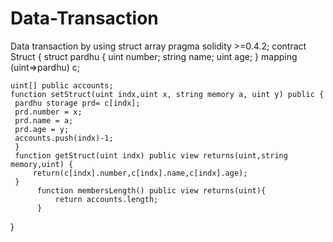 # Data-Transaction
Data transaction by using struct array
pragma solidity >=0.4.2;
contract Struct {
    struct pardhu {
        uint number;
        string name;
        uint age;
    }
    mapping (uint=>pardhu) c;
    
    uint[] public accounts;
    function setStruct(uint indx,uint x, string memory a, uint y) public {
     pardhu storage prd= c[indx]; 
     prd.number = x;
     prd.name = a;
     prd.age = y;
     accounts.push(indx)-1;
     }
     function getStruct(uint indx) public view returns(uint,string memory,uint) {
         return(c[indx].number,c[indx].name,c[indx].age);
     }
          function membersLength() public view returns(uint){
              return accounts.length;
          }
   }
